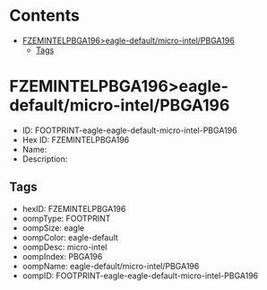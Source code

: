 



Contents
========

* [FZEMINTELPBGA196>eagle-default/micro-intel/PBGA196](#fzemintelpbga196eagle-defaultmicro-intelpbga196)
	* [Tags](#tags)

# FZEMINTELPBGA196>eagle-default/micro-intel/PBGA196

- ID: FOOTPRINT-eagle-eagle-default-micro-intel-PBGA196
- Hex ID: FZEMINTELPBGA196
- Name: 
- Description: 

## Tags

- hexID: FZEMINTELPBGA196
- oompType: FOOTPRINT
- oompSize: eagle
- oompColor: eagle-default
- oompDesc: micro-intel
- oompIndex: PBGA196
- oompName: eagle-default/micro-intel/PBGA196
- oompID: FOOTPRINT-eagle-eagle-default-micro-intel-PBGA196
